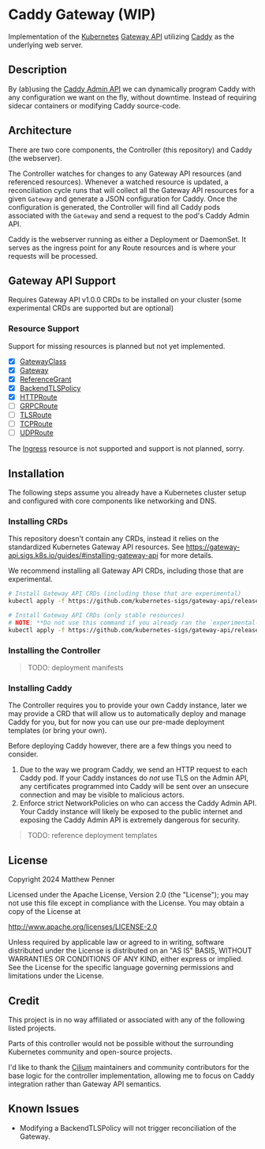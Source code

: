 # Caddy Gateway (WIP)

Implementation of the [Kubernetes](https://kubernetes.io) [Gateway API](https://gateway-api.sigs.k8s.io/)
utilizing [Caddy](https://caddyserver.com/) as the underlying web server.

## Description

By (ab)using the [Caddy Admin API](https://caddyserver.com/docs/api) we can dynamically program
Caddy with any configuration we want on the fly, without downtime. Instead of requiring sidecar
containers or modifying Caddy source-code.

## Architecture

There are two core components, the Controller (this repository) and Caddy (the webserver).

The Controller watches for changes to any Gateway API resources (and referenced resources).
Whenever a watched resource is updated, a reconciliation cycle runs that will collect all the
Gateway API resources for a given `Gateway` and generate a JSON configuration for Caddy. Once the
configuration is generated, the Controller will find all Caddy pods associated with the `Gateway`
and send a request to the pod's Caddy Admin API.

Caddy is the webserver running as either a Deployment or DaemonSet. It serves as the ingress point
for any Route resources and is where your requests will be processed.

## Gateway API Support

Requires Gateway API v1.0.0 CRDs to be installed on your cluster (some experimental CRDs are supported but are optional)

### Resource Support

Support for missing resources is planned but not yet implemented.

- [x] [GatewayClass](https://gateway-api.sigs.k8s.io/api-types/gatewayclass/)
- [x] [Gateway](https://gateway-api.sigs.k8s.io/api-types/gateway/)
- [x] [ReferenceGrant](https://gateway-api.sigs.k8s.io/api-types/referencegrant/)
- [x] [BackendTLSPolicy](https://gateway-api.sigs.k8s.io/api-types/backendtlspolicy/)
- [x] [HTTPRoute](https://gateway-api.sigs.k8s.io/api-types/httproute/)
- [ ] [GRPCRoute](https://gateway-api.sigs.k8s.io/api-types/grpcroute/)
- [ ] [TLSRoute](https://gateway-api.sigs.k8s.io/concepts/api-overview/#tlsroute)
- [ ] [TCPRoute](https://gateway-api.sigs.k8s.io/concepts/api-overview/#tcproute-and-udproute)
- [ ] [UDPRoute](https://gateway-api.sigs.k8s.io/concepts/api-overview/#tcproute-and-udproute)

The [Ingress](https://kubernetes.io/docs/concepts/services-networking/ingress/) resource is not
supported and support is not planned, sorry.

## Installation

The following steps assume you already have a Kubernetes cluster setup and configured with core
components like networking and DNS.

### Installing CRDs

This repository doesn't contain any CRDs, instead it relies on the standardized Kubernetes Gateway
API resources. See <https://gateway-api.sigs.k8s.io/guides/#installing-gateway-api> for more details.

We recommend installing all Gateway API CRDs, including those that are experimental.

```bash
# Install Gateway API CRDs (including those that are experimental)
kubectl apply -f https://github.com/kubernetes-sigs/gateway-api/releases/download/v1.0.0/experimental-install.yaml

# Install Gateway API CRDs (only stable resources)
# NOTE: **Do not use this command if you already ran the `experimental-install`**
kubectl apply -f https://github.com/kubernetes-sigs/gateway-api/releases/download/v1.0.0/standard-install.yaml
```

### Installing the Controller

> TODO: deployment manifests

### Installing Caddy

The Controller requires you to provide your own Caddy instance, later we may provide a CRD that
will allow us to automatically deploy and manage Caddy for you, but for now you can use our pre-made
deployment templates (or bring your own).

Before deploying Caddy however, there are a few things you need to consider.

1. Due to the way we program Caddy, we send an HTTP request to each Caddy pod. If your Caddy instances
   do _not_ use TLS on the Admin API, any certificates programmed into Caddy will be sent over an
   unsecure connection and may be visible to malicious actors.
2. Enforce strict NetworkPolicies on who can access the Caddy Admin API. Your Caddy instance will
   likely be exposed to the public internet and exposing the Caddy Admin API is extremely dangerous for
   security.

> TODO: reference deployment templates

## License

Copyright 2024 Matthew Penner

Licensed under the Apache License, Version 2.0 (the "License");
you may not use this file except in compliance with the License.
You may obtain a copy of the License at

http://www.apache.org/licenses/LICENSE-2.0

Unless required by applicable law or agreed to in writing, software
distributed under the License is distributed on an "AS IS" BASIS,
WITHOUT WARRANTIES OR CONDITIONS OF ANY KIND, either express or implied.
See the License for the specific language governing permissions and
limitations under the License.

## Credit

This project is in no way affiliated or associated with any of the following listed projects.

Parts of this controller would not be possible without the surrounding Kubernetes community and
open-source projects.

I'd like to thank the [Cilium](https://github.com/cilium/cilium/) maintainers and community
contributors for the base logic for the controller implementation, allowing me to focus on Caddy
integration rather than Gateway API semantics.

## Known Issues

- Modifying a BackendTLSPolicy will not trigger reconciliation of the Gateway.
